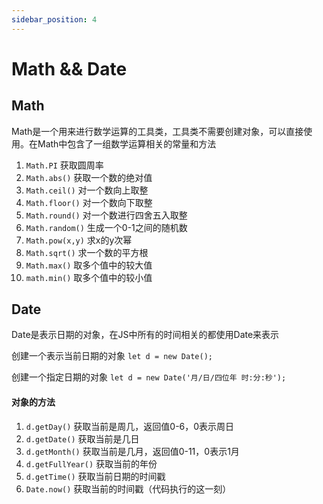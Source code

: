 ```yaml
---
sidebar_position: 4
---
```


# Math && Date

## Math

Math是一个用来进行数学运算的工具类，工具类不需要创建对象，可以直接使用。在Math中包含了一组数学运算相关的常量和方法

1. `Math.PI` 获取圆周率
2. `Math.abs()` 获取一个数的绝对值
3. `Math.ceil()` 对一个数向上取整
4. `Math.floor()` 对一个数向下取整
5. `Math.round()` 对一个数进行四舍五入取整
6. `Math.random()` 生成一个0-1之间的随机数
7. `Math.pow(x,y)` 求x的y次幂
8. `Math.sqrt()` 求一个数的平方根
9. `Math.max()` 取多个值中的较大值
10. `math.min()` 取多个值中的较小值

## Date

Date是表示日期的对象，在JS中所有的时间相关的都使用Date来表示

创建一个表示当前日期的对象 `let d = new Date();`

创建一个指定日期的对象 `let d = new Date('月/日/四位年 时:分:秒');`

#### 对象的方法

1. `d.getDay()` 获取当前是周几，返回值0-6，0表示周日
2. `d.getDate()` 获取当前是几日
3. `d.getMonth()` 获取当前是几月，返回值0-11，0表示1月
4. `d.getFullYear()` 获取当前的年份
5. `d.getTime()` 获取当前日期的时间戳
6. `Date.now()` 获取当前的时间戳（代码执行的这一刻）
